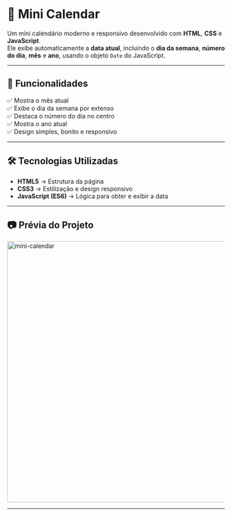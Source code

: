 # 📅 Mini Calendar  

Um mini calendário moderno e responsivo desenvolvido com **HTML**, **CSS** e **JavaScript**.  
Ele exibe automaticamente a **data atual**, incluindo o **dia da semana**, **número do dia**, **mês** e **ano**, usando o objeto `Date` do JavaScript.  

---

## 🚀 Funcionalidades  
✅ Mostra o mês atual  
✅ Exibe o dia da semana por extenso  
✅ Destaca o número do dia no centro  
✅ Mostra o ano atual  
✅ Design simples, bonito e responsivo  

---

## 🛠 Tecnologias Utilizadas  
- **HTML5** → Estrutura da página  
- **CSS3** → Estilização e design responsivo  
- **JavaScript (ES6)** → Lógica para obter e exibir a data  

---

## 📷 Prévia do Projeto  
<img width="1042" height="603" alt="mini-calendar" src="https://github.com/user-attachments/assets/7ab375f8-2c9f-4840-a739-5113aef25bf5" />


---
